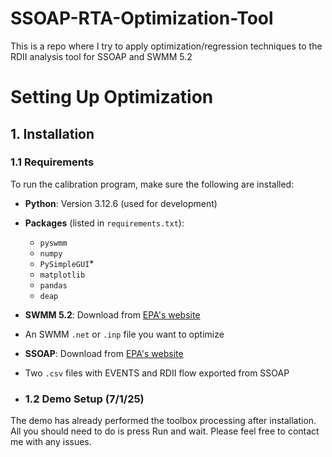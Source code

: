 # SSOAP-RTA-Optimization-Tool
This is a repo where I try to apply optimization/regression techniques to the RDII analysis tool for SSOAP and SWMM 5.2
# Setting Up Optimization

## 1. Installation

### 1.1 Requirements

To run the calibration program, make sure the following are installed:

- **Python**: Version 3.12.6 (used for development)
- **Packages** (listed in `requirements.txt`):
  - `pyswmm`
  - `numpy`
  - `PySimpleGUI`*
  - `matplotlib`
  - `pandas`
  - `deap`

- **SWMM 5.2**: Download from [EPA's website](https://www.epa.gov/water-research/storm-water-management-model-swmm)
- An SWMM `.net` or `.inp` file you want to optimize
- **SSOAP**: Download from [EPA's website](https://www.epa.gov/water-research/sanitary-sewer-overflow-analysis-and-planning-ssoap-toolbox)
- Two `.csv` files with EVENTS and RDII flow exported from SSOAP
  
- ### 1.2 Demo Setup (7/1/25)
The demo has already performed the toolbox processing after installation. All you should need to do is press Run and wait. Please feel free to contact me with any issues. 

